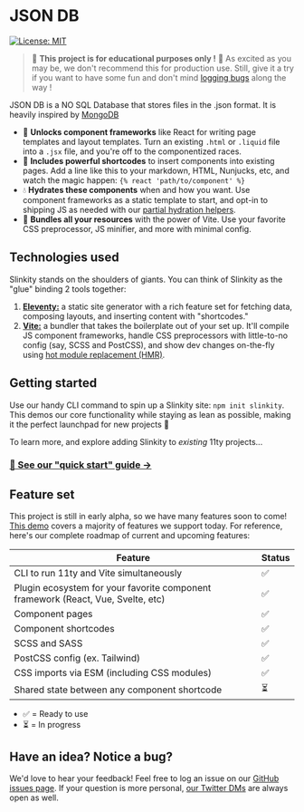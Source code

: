 # JSON DB

[![License: MIT](https://img.shields.io/badge/License-MIT-yellow.svg)](https://github.com/slinkity/slinkity/blob/main/LICENSE.md)

> 🏫 **This project is for educational purposes only !** 🏫 As excited as you may be, we don't recommend this for production use. Still, give it a try if you want to have some fun and don't mind [logging bugs](https://github.com/tejas-janardhan/JSONDB/issues) along the way !

JSON DB is a NO SQL Database that stores files in the .json format. It is heavily inspired by [MongoDB](https://www.mongodb.com/docs/atlas/)

-   🚀 **Unlocks component frameworks** like React for writing page templates and layout templates. Turn an existing `.html` or `.liquid` file into a `.jsx` file, and you're off to the componentized races.
-   🔖 **Includes powerful shortcodes** to insert components into existing pages. Add a line like this to your markdown, HTML, Nunjucks, etc, and watch the magic happen: `{% react 'path/to/component' %}`
-   💧 **Hydrates these components** when and how you want. Use component frameworks as a static template to start, and opt-in to shipping JS as needed with our [partial hydration helpers](https://slinkity.dev/docs/partial-hydration/).
-   💅 **Bundles all your resources** with the power of Vite. Use your favorite CSS preprocessor, JS minifier, and more with minimal config.

## Technologies used

Slinkity stands on the shoulders of giants. You can think of Slinkity as the "glue" binding 2 tools together:

1. [**Eleventy:**](https://www.11ty.dev) a static site generator with a rich feature set for fetching data, composing layouts, and inserting content with "shortcodes."
2. [**Vite:**](https://vitejs.dev) a bundler that takes the boilerplate out of your set up. It'll compile JS component frameworks, handle CSS preprocessors with little-to-no config (say, SCSS and PostCSS), and show dev changes on-the-fly using [hot module replacement (HMR)](https://vitejs.dev/guide/features.html#hot-module-replacement).

## Getting started

Use our handy CLI command to spin up a Slinkity site: `npm init slinkity`. This demos our core functionality while staying as lean as possible, making it the perfect launchpad for new projects 🚀

To learn more, and explore adding Slinkity to _existing_ 11ty projects...

### [🐣 See our "quick start" guide →](https://slinkity.dev/docs/quick-start)

## Feature set

This project is still in early alpha, so we have many features soon to come! [This demo](https://www.youtube.com/watch?v=X_zp6CodHjc&t=493s) covers a majority of features we support today. For reference, here's our complete roadmap of current and upcoming features:

| Feature                                                                          | Status |
| -------------------------------------------------------------------------------- | ------ |
| CLI to run 11ty and Vite simultaneously                                          | ✅     |
| Plugin ecosystem for your favorite component framework (React, Vue, Svelte, etc) | ✅     |
| Component pages                                                                  | ✅     |
| Component shortcodes                                                             | ✅     |
| SCSS and SASS                                                                    | ✅     |
| PostCSS config (ex. Tailwind)                                                    | ✅     |
| CSS imports via ESM (including CSS modules)                                      | ✅     |
| Shared state between any component shortcode                                     | ⏳     |

-   ✅ = Ready to use
-   ⏳ = In progress

## Have an idea? Notice a bug?

We'd love to hear your feedback! Feel free to log an issue on our [GitHub issues page](https://github.com/slinkity/slinkity/issues). If your question is more personal, [our Twitter DMs](https://twitter.com/slinkitydotdev) are always open as well.
